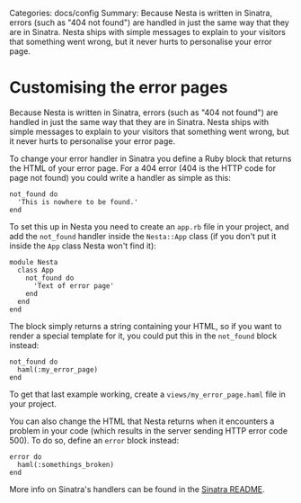 Categories: docs/config
Summary: Because Nesta is written in Sinatra, errors (such as "404 not found") are handled in just the same way that they are in Sinatra. Nesta ships with simple messages to explain to your visitors that something went wrong, but it never hurts to personalise your error page.

# Customising the error pages

Because Nesta is written in Sinatra, errors (such as "404 not found")
are handled in just the same way that they are in Sinatra. Nesta ships
with simple messages to explain to your visitors that something went
wrong, but it never hurts to personalise your error page.

To change your error handler in Sinatra you define a Ruby block that
returns the HTML of your error page. For a 404 error (404 is the HTTP
code for page not found) you could write a handler as simple as this:

    not_found do
      'This is nowhere to be found.'
    end

To set this up in Nesta you need to create an `app.rb` file in your
project, and add the `not_found` handler inside the `Nesta::App` class
(if you don't put it inside the `App` class Nesta won't find it):

    module Nesta
      class App
        not_found do
          'Text of error page'
        end
      end
    end

The block simply returns a string containing your HTML, so if you want
to render a special template for it, you could put this in the
`not_found` block instead:

    not_found do
      haml(:my_error_page)
    end

To get that last example working, create a `views/my_error_page.haml`
file in your project.

You can also change the HTML that Nesta returns when it encounters a
problem in your code (which results in the server sending HTTP error
code 500). To do so, define an `error` block instead:

    error do
      haml(:somethings_broken)
    end

More info on Sinatra's handlers can be found in the [Sinatra README][].

[Sinatra README]: https://www.sinatrarb.com/intro#Error%20Handling
